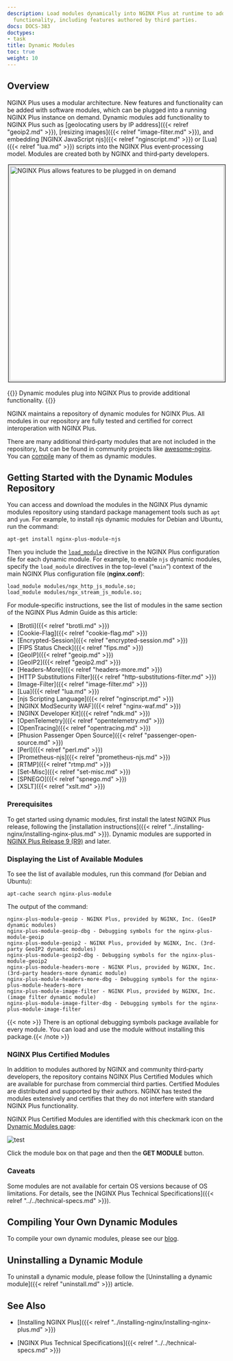 ```yaml
---
description: Load modules dynamically into NGINX Plus at runtime to add specialized
  functionality, including features authored by third parties.
docs: DOCS-383
doctypes:
- task
title: Dynamic Modules
toc: true
weight: 10
---
```


<span id="overview"></span>
## Overview

NGINX Plus uses a modular architecture. New features and functionality can be added with software modules, which can be plugged into a running NGINX Plus instance on demand. Dynamic modules add functionality to NGINX Plus such as [geolocating users by IP address]({{< relref "geoip2.md" >}}), [resizing images]({{< relref "image-filter.md" >}}), and embedding [NGINX JavaScript njs]({{< relref "nginscript.md" >}}) or [Lua]({{< relref "lua.md" >}}) scripts into the NGINX Plus event‑processing model. Modules are created both by NGINX and third‑party developers.

<img src="/nginx/images/nginx-plus-dynamic-module-plug-ins.png" alt="NGINX Plus allows features to be plugged in on demand" width="500" height="500" style="border:2px solid #666666; padding:2px; margin:2px;" />

{{<note>}}
Dynamic modules plug into NGINX Plus to provide additional functionality.
{{</note>}}

NGINX maintains a repository of dynamic modules for NGINX Plus. All modules in our repository are fully tested and certified for correct interoperation with NGINX Plus.

There are many additional third‑party modules that are not included in the repository, but can be found in community projects like [awesome-nginx](https://github.com/agile6v/awesome-nginx#third-party-modules). You can [compile](https://docs.nginx.com/nginx/admin-guide/installing-nginx/installing-nginx-plus/#install_modules_oss) many of them as dynamic modules.


<span id="getting_started"></span>
## Getting Started with the Dynamic Modules Repository

You can access and download the modules in the NGINX Plus dynamic modules repository using standard package management tools such as `apt` and `yum`. For example, to install njs dynamic modules for Debian and Ubuntu, run the command:

```shell
apt-get install nginx-plus-module-njs
```

Then you include the [`load_module`](https://nginx.org/en/docs/ngx_core_module.html#load_module) directive in the NGINX Plus configuration file for each dynamic module. For example, to enable `njs` dynamic modules, specify the `load_module` directives in the top-level (“`main`”) context of the main NGINX Plus configuration file (**nginx.conf**):

```nginx
load_module modules/ngx_http_js_module.so;
load_module modules/ngx_stream_js_module.so;
```

For module‑specific instructions, see the list of modules in the same section of the NGINX Plus Admin Guide as this article:

- [Brotli]({{< relref "brotli.md" >}})
- [Cookie-Flag]({{< relref "cookie-flag.md" >}})
- [Encrypted-Session]({{< relref "encrypted-session.md" >}})
- [FIPS Status Check]({{< relref "fips.md" >}})
- [GeoIP]({{< relref "geoip.md" >}})
- [GeoIP2]({{< relref "geoip2.md" >}})
- [Headers-More]({{< relref "headers-more.md" >}})
- [HTTP Substitutions Filter]({{< relref "http-substitutions-filter.md" >}})
- [Image-Filter]({{< relref "image-filter.md" >}})
- [Lua]({{< relref "lua.md" >}})
- [njs Scripting Language]({{< relref "nginscript.md" >}})
- [NGINX ModSecurity WAF]({{< relref "nginx-waf.md" >}})
- [NGINX Developer Kit]({{< relref "ndk.md" >}})
- [OpenTelemetry]({{< relref "opentelemetry.md" >}})
- [OpenTracing]({{< relref "opentracing.md" >}})
- [Phusion Passenger Open Source]({{< relref "passenger-open-source.md" >}})
- [Perl]({{< relref "perl.md" >}})
- [Prometheus-njs]({{< relref "prometheus-njs.md" >}})
- [RTMP]({{< relref "rtmp.md" >}})
- [Set-Misc]({{< relref "set-misc.md" >}})
- [SPNEGO]({{< relref "spnego.md" >}})
- [XSLT]({{< relref "xslt.md" >}})


<span id="prereq"></span>
### Prerequisites

To get started using dynamic modules, first install the latest NGINX Plus release, following the [installation instructions]({{< relref "../installing-nginx/installing-nginx-plus.md" >}}). Dynamic modules are supported in <a href="../../../releases/#r9">NGINX Plus Release 9 (R9)</a> and later.


<span id="modules_all"></span>
### Displaying the List of Available Modules

To see the list of available modules, run this command (for Debian and Ubuntu):

```shell
apt-cache search nginx-plus-module
```

The output of the command:

```shell
nginx-plus-module-geoip - NGINX Plus, provided by NGINX, Inc. (GeoIP dynamic modules)
nginx-plus-module-geoip-dbg - Debugging symbols for the nginx-plus-module-geoip
nginx-plus-module-geoip2 - NGINX Plus, provided by NGINX, Inc. (3rd-party GeoIP2 dynamic modules)
nginx-plus-module-geoip2-dbg - Debugging symbols for the nginx-plus-module-geoip2
nginx-plus-module-headers-more - NGINX Plus, provided by NGINX, Inc. (3rd-party headers-more dynamic module)
nginx-plus-module-headers-more-dbg - Debugging symbols for the nginx-plus-module-headers-more
nginx-plus-module-image-filter - NGINX Plus, provided by NGINX, Inc. (image filter dynamic module)
nginx-plus-module-image-filter-dbg - Debugging symbols for the nginx-plus-module-image-filter
```

{{< note >}} There is an optional debugging symbols package available for every module. You can load and use the module without installing this package.{{< /note >}}


<span id="modules_nginx"></span>
### NGINX Plus Certified Modules

In addition to modules authored by NGINX and community third‑party developers, the repository contains NGINX Plus Certified Modules which are available for purchase from commercial third parties. Certified Modules are distributed and supported by their authors. NGINX has tested the modules extensively and certifies that they do not interfere with standard NGINX Plus functionality.

NGINX Plus Certified Modules are identified with this checkmark icon on the [Dynamic Modules page](https://www.nginx.com/products/nginx/modules):

![test](https://cdn-1.wp.nginx.com/wp-content/themes/nginx-theme/assets/img/product-page/module-icon.png)

Click the module box on that page and then the **GET MODULE** button.


<span id="caveats"></span>
### Caveats

Some modules are not available for certain OS versions because of OS limitations. For details, see the [NGINX Plus Technical Specifications]({{< relref "../../technical-specs.md" >}}).


<span id="compile"></span>
## Compiling Your Own Dynamic Modules

To compile your own dynamic modules, please see our [blog](https://www.nginx.com/blog/compiling-dynamic-modules-nginx-plus/).


<span id="compile"></span>
## Uninstalling a Dynamic Module

To uninstall a dynamic module, please follow the [Uninstalling a dynamic module]({{< relref "uninstall.md" >}}) article.


<span id="info"></span>
## See Also

- [Installing NGINX Plus]({{< relref "../installing-nginx/installing-nginx-plus.md" >}})

- [NGINX Plus Technical Specifications]({{< relref "../../technical-specs.md" >}})

